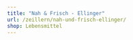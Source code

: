 ```yaml
---
title: "Nah & Frisch - Ellinger"
url: /zeillern/nah-und-frisch-ellinger/
shop: Lebensmittel
---
```

